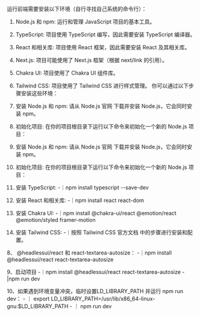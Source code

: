 运行前端需要安装以下环境（自行寻找自己系统的命令行）：
1. Node.js 和 npm: 运行和管理 JavaScript 项目的基本工具。
2. TypeScript: 项目使用 TypeScript 编写，因此需要安装 TypeScript 编译器。
3. React 和相关库: 项目使用 React 框架，因此需要安装 React 及其相关库。
4. Next.js: 项目可能使用了 Next.js 框架（根据 next/link 的引用）。
5. Chakra UI: 项目使用了 Chakra UI 组件库。
6. Tailwind CSS: 项目使用了 Tailwind CSS 进行样式管理。
你可以通过以下步骤安装这些环境：
1. 安装 Node.js 和 npm:
请从 Node.js 官网 下载并安装 Node.js，它会同时安装 npm。
2. 初始化项目:
在你的项目根目录下运行以下命令来初始化一个新的 Node.js 项目：

1. 安装 Node.js 和 npm:
请从 Node.js 官网 下载并安装 Node.js，它会同时安装 npm。

2. 初始化项目:
在你的项目根目录下运行以下命令来初始化一个新的 Node.js 项目：

3. 安装 TypeScript:
   -｜npm install typescript --save-dev

4. 安装 React 和相关库:
    -｜npm install react react-dom

6. 安装 Chakra UI:
    -｜npm install @chakra-ui/react @emotion/react @emotion/styled framer-motion

7. 安装 Tailwind CSS:
     -｜按照 Tailwind CSS 官方文档 中的步骤进行安装和配置。

8、 @headlessui/react 和 react-textarea-autosize：
     -｜npm install @headlessui/react react-textarea-autosize

9、启动项目
     -｜npm install @headlessui/react react-textarea-autosize
     -|npm run dev

10、如果遇到环境变量冲突，临时设置LD_LIBRARY_PATH 并运行 npm run dev：
      - ｜     export LD_LIBRARY_PATH=/usr/lib/x86_64-linux-gnu:$LD_LIBRARY_PATH
      - ｜     npm run dev
